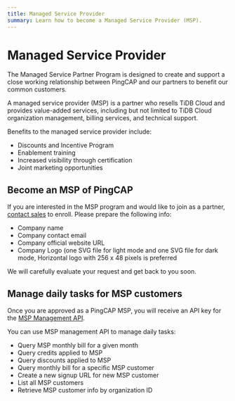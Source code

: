 ```yaml
---
title: Managed Service Provider
summary: Learn how to become a Managed Service Provider (MSP).
---
```


# Managed Service Provider
The Managed Service Partner Program is designed to create and support a close working relationship between PingCAP and our partners to benefit our common customers. 

A managed service provider (MSP) is a partner who resells TiDB Cloud and provides value-added services, including but not limited to TiDB Cloud organization management, billing services, and technical support.

Benefits to the managed service provider include:
- Discounts and Incentive Program
- Enablement training
- Increased visibility through certification
- Joint marketing opportunities

## Become an MSP of PingCAP

If you are interested in the MSP program and would like to join as a partner, [contact sales](https://www.pingcap.com/partners/become-a-partner/) to enroll. Please prepare the following info:
- Company name
- Company contact email
- Company official website URL
- Company Logo (one SVG file for light mode and one SVG file for dark mode, Horizontal logo with 256 x 48 pixels is preferred

We will carefully evaluate your request and get back to you soon.

## Manage daily tasks for MSP customers

Once you are approved as a PingCAP MSP, you will receive an API key for the [MSP Management API](https://docs.pingcap.com/tidbcloud/api/msp/v1beta1). 

You can use MSP management API to manage daily tasks:
- Query MSP monthly bill for a given month
- Query credits applied to MSP 
- Query discounts applied to MSP 
- Query monthly bill for a specific MSP customer
- Create a new signup URL for new MSP customer
- List all MSP customers 
- Retrieve MSP customer info by organization ID
